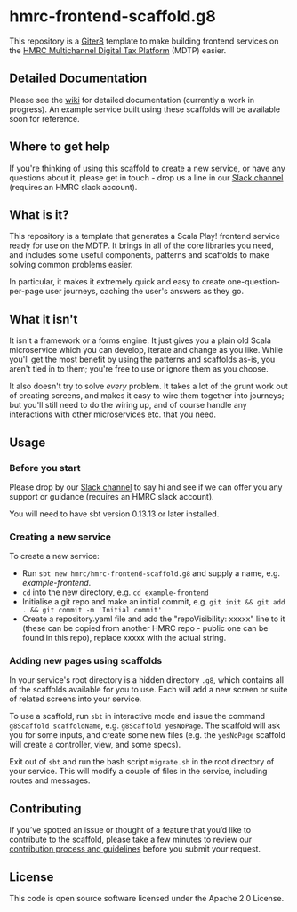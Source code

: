 # hmrc-frontend-scaffold.g8

This repository is a [Giter8](http://www.foundweekends.org/giter8/) template to make building frontend services on the
[HMRC Multichannel Digital Tax Platform](https://hmrc.github.io) (MDTP) easier.

## Detailed Documentation

Please see the [wiki](https://github.com/hmrc/hmrc-frontend-scaffold.g8/wiki) for detailed documentation (currently a work in progress).  An example service built using these scaffolds will be available soon for reference.

## Where to get help

If you're thinking of using this scaffold to create a new service, or have any questions about it, please get in touch - drop us a line in our [Slack channel](https://hmrcdigital.slack.com/archives/team-scaffolders) (requires an HMRC slack account).

## What is it?

This repository is a template that generates a Scala Play! frontend service ready for use on the MDTP.  It brings in all of the core libraries you need, and includes some useful components, patterns and scaffolds to make solving common problems easier.

In particular, it makes it extremely quick and easy to create one-question-per-page user journeys, caching the user's answers as they go.

## What it isn't

It isn't a framework or a forms engine.  It just gives you a plain old Scala microservice which you can develop, iterate and change as you like.  While you'll get the most benefit by using the patterns and scaffolds as-is, you aren't tied in to them; you're free to use or ignore them as you choose.

It also doesn't try to solve _every_ problem.  It takes a lot of the grunt work out of creating screens, and makes it easy to wire them together into journeys; but you'll still need to do the wiring up, and of course handle any interactions with other microservices etc. that you need.

## Usage

### Before you start

Please drop by our [Slack channel](https://hmrcdigital.slack.com/archives/team-scaffolders) to say hi and see if we can offer you any support or guidance (requires an HMRC slack account).

You will need to have sbt version 0.13.13 or later installed.

### Creating a new service

To create a new service:
* Run `sbt new hmrc/hmrc-frontend-scaffold.g8` and supply a name, e.g. _example-frontend_.
* `cd` into the new directory, e.g. `cd example-frontend`
* Initialise a git repo and make an initial commit, e.g. `git init && git add . && git commit -m 'Initial commit'`
* Create a repository.yaml file and add the "repoVisibility: xxxxx" line to it (these can be copied from another HMRC repo - public one can be found in this repo), replace xxxxx with the actual string.

### Adding new pages using scaffolds

In your service's root directory is a hidden directory `.g8`, which contains all of the scaffolds available for you to use.  Each will add a new screen or suite of related screens into your service.

To use a scaffold, run `sbt` in interactive mode and issue the command `g8Scaffold scaffoldName`, e.g. `g8Scaffold yesNoPage`.  The scaffold will ask you for some inputs, and create some new files (e.g. the `yesNoPage` scaffold will create a controller, view, and some specs).

Exit out of `sbt` and run the bash script `migrate.sh` in the root directory of your service.  This will modify a couple of files in the service, including routes and messages.

## Contributing

If you’ve spotted an issue or thought of a feature that you’d like to contribute to the scaffold, please take a few minutes to review our [contribution process and guidelines](CONTRIBUTING.md) before you submit your request.

## License

This code is open source software licensed under the Apache 2.0 License.
